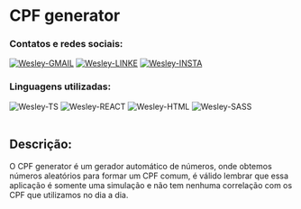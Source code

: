 # CPF generator

### Contatos e redes sociais:

<div style="display: inline_block">
  <a href="mailto:wesleyara.contato@gmail.com"><img alt="Wesley-GMAIL" src="https://img.shields.io/badge/Gmail-D14836?style=for-the-badge&logo=gmail&logoColor=white"></a>
  <a href="https://www.linkedin.com/in/wesley-gomes-de-araújo-534a66221/"><img alt="Wesley-LINKE" src="https://img.shields.io/badge/LinkedIn-0077B5?style=for-the-badge&logo=linkedin&logoColor=white"></a>
  <a href="https://www.instagram.com/wesleyaraujo_w/"><img alt="Wesley-INSTA" src="https://img.shields.io/badge/Instagram-E4405F?style=for-the-badge&logo=instagram&logoColor=white"></a>
</div>

### Linguagens utilizadas:

<div style="display: inline_block;">
  <img alt="Wesley-TS" src="https://img.shields.io/badge/TypeScript-007ACC?style=for-the-badge&logo=typescript&logoColor=white">
  <img alt="Wesley-REACT" src="https://img.shields.io/badge/React-20232A?style=for-the-badge&logo=react&logoColor=61DAFB">
  <img alt="Wesley-HTML" src="https://img.shields.io/badge/HTML5-E34F26?style=for-the-badge&logo=html5&logoColor=white">
  <img alt="Wesley-SASS" src="https://img.shields.io/badge/Sass-CC6699?style=for-the-badge&logo=sass&logoColor=white">
</div>
<br>

## Descrição:
O CPF generator é um gerador automático de números, onde obtemos números aleatórios para formar um CPF comum, é válido lembrar que essa aplicação é somente uma simulação e não tem nenhuma correlação com os CPF que utilizamos no dia a dia.
